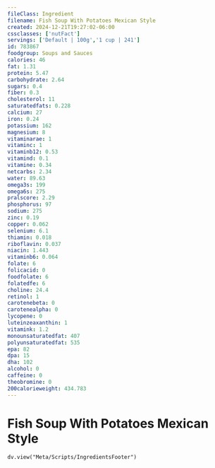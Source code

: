 ```yaml
---
fileClass: Ingredient
filename: Fish Soup With Potatoes Mexican Style
created: 2024-12-21T19:27:02-06:00
cssclasses: ['nutFact']
servings: ['Default | 100g','1 cup | 241']
id: 783867
foodgroup: Soups and Sauces
calories: 46
fat: 1.31
protein: 5.47
carbohydrate: 2.64
sugars: 0.4
fiber: 0.3
cholesterol: 11
saturatedfats: 0.228
calcium: 27
iron: 0.24
potassium: 162
magnesium: 8
vitaminarae: 1
vitaminc: 1
vitaminb12: 0.53
vitamind: 0.1
vitamine: 0.34
netcarbs: 2.34
water: 89.63
omega3s: 199
omega6s: 275
pralscore: 2.29
phosphorus: 97
sodium: 275
zinc: 0.19
copper: 0.062
selenium: 6.1
thiamin: 0.018
riboflavin: 0.037
niacin: 1.443
vitaminb6: 0.064
folate: 6
folicacid: 0
foodfolate: 6
folatedfe: 6
choline: 24.4
retinol: 1
carotenebeta: 0
carotenealpha: 0
lycopene: 0
luteinzeaxanthin: 1
vitamink: 1.2
monounsaturatedfat: 407
polyunsaturatedfat: 535
epa: 82
dpa: 15
dha: 102
alcohol: 0
caffeine: 0
theobromine: 0
200calorieweight: 434.783
---
```


# Fish Soup With Potatoes Mexican Style

```dataviewjs
dv.view("Meta/Scripts/IngredientsFooter")
```